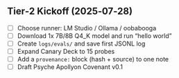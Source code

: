 ## Tier‑2 Kickoff (2025‑07‑28)

- [ ] Choose runner: LM Studio / Ollama / oobabooga
- [ ] Download 1x 7B/8B Q4_K model and run “hello world”
- [ ] Create `logs/evals/` and save first JSONL log
- [ ] Expand Canary Deck to 15 probes
- [ ] Add a `provenance:` block (hash + source) to one note
- [ ] Draft Psyche Apollyon Covenant v0.1
